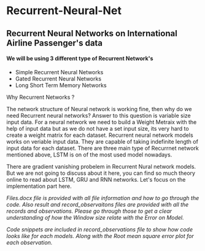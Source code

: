 Recurrent-Neural-Net
====================

## **Recurrent Neural Networks on International Airline Passenger's data**

#### We will be using 3 different type of Recurrent Network's <br>

- Simple Recurrent Neural Networks
- Gated Recurrent Neural Networks
- Long Short Term Memory Networks

Why Recurrent Networks ?

The network structure of Neural network is working fine, then why do we need Recurrent neural networks?
Answer to this question is variable size input data. For a neural network we need to build a Weight Metraix with the help of input data 
but as we do not have a set input size, its very hard to create a weight matrix for each dataset. 
Recurrent neural network models works on veriable input data. They are capable of taking indefinite length of input data for each dataset.
There are three main type of Recurrnet network mentioned above, LSTM is on of the most used model nowadays. 

There are gradient vanishing probelem in Recurrent Nural network models. But we are not going to discuss about it here, you can find so much
theory online to read about LSTM, GRU and RNN networks. Let's focus on the implementation part here. 

*Files.docx file is provided with all file information and how to go through the code. Also result and record_observaitons files are provided with 
all the records and observations. Please go through those to get a clear understanding of how the Window size relate with the Error on Model.*

*Code snippets are included in record_observations file to show how code looks like for each models. Along with the Root mean square error plot for each
observation.*



